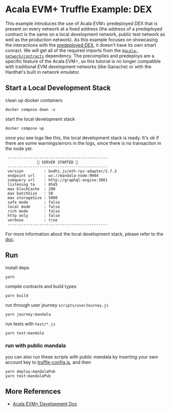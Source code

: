 # Acala EVM+ Truffle Example: DEX
This example introduces the use of Acala EVM+ predeployed DEX that is present on every network at a
fixed address (the address of a predeployed contract is the same on a local development network,
public test network as well as the production network). As this example focuses on showcasing the
interactions with the [predeployed DEX](https://github.com/AcalaNetwork/predeploy-contracts/blob/master/contracts/docs/dex/DEX.md), it doesn't have its own smart conract. We will get all of
the required imports from the [`@acala-network/contracts`](https://github.com/AcalaNetwork/predeploy-contracts)
dependency. The precompiles and predeploys are a specific feature of the Acala EVM+, so this
tutorial is no longer compatible with traditional EVM development networks (like Ganache) or with
the Hardhat's built in network emulator.


## Start a Local Development Stack
clean up docker containers
```
docker compose down -v
```

start the local development stack
```
docker compose up
```

once you see logs like this, the local development stack is ready. It's ok if there are some warnings/errors in the logs, since there is no transaction in the node yet.
```
 --------------------------------------------
              🚀 SERVER STARTED 🚀
 --------------------------------------------
 version         : bodhi.js/eth-rpc-adapter/2.7.3
 endpoint url    : ws://mandala-node:9944
 subquery url    : http://graphql-engine:3001
 listening to    : 8545
 max blockCache  : 200
 max batchSize   : 50
 max storageSize : 5000
 safe mode       : false
 local mode      : false
 rich mode       : false
 http only       : false
 verbose         : true
 --------------------------------------------
```

For more information about the local development stack, please refer to the [doc](https://evmdocs.acala.network/network/network-setup/local-development-network).

## Run
install deps
```
yarn
```

compile contracts and build types
```
yarn build
```

run through user journey `scripts/userJourney.js`
```
yarn journey:mandala
```

run tests with `test/*.js`
```
yarn test:mandala
```

### run with public mandala
you can also run these scripts with public mandala by inserting your own account key to [truffle-config.js](./truffle-config.js), and then
```
yarn deploy:mandalaPub
yarn test:mandalaPub
```

## More References
- [Acala EVM+ Development Doc](https://evmdocs.acala.network/)